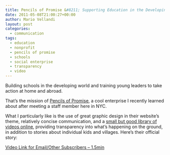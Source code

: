 ```yaml
---
title: Pencils of Promise &#8211; Supporting Education in the Developing World
date: 2011-05-08T21:00:27+00:00
author: Mario Vellandi
layout: post
categories:
  - communication
tags:
  - education
  - nonprofit
  - pencils of promise
  - schools
  - social enterprise
  - transparency
  - video
---
```

Building schools in the developing world and training young leaders to take action at home and abroad.

That&#8217;s the mission of [Pencils of Promise](http://www.pencilsofpromise.org/), a cool enterprise I recently learned about after meeting a staff member here in NYC.

What I particularly like is the use of great graphic design in their website&#8217;s theme, relatively concise communication, and a [small but good library of videos online](http://vimeo.com/pencilsofpromise/videos), providing transparency into what&#8217;s happening on the ground, in addition to stories about individual kids and villages. Here&#8217;s their official story:

[Video Link for Email/Other Subscribers &#8211; 1.5min](http://vimeo.com/9190756)
